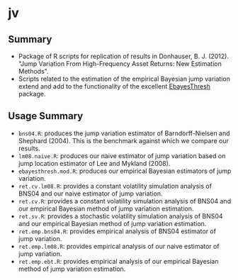 # jv #

## Summary ##
* Package of R scripts for replication of results in Donhauser, B. J. (2012). "Jump Variation From High-Frequency Asset Returns: New Estimation Methods".
* Scripts related to the estimation of the empirical Bayesian jump variation extend and add to the functionality of the excellent [EbayesThresh](http://cran.r-project.org/web/packages/EbayesThresh/index.html) package.

## Usage Summary ##
* `bns04.R`: produces the jump variation estimator of Barndorff-Nielsen and Shephard (2004). This is the benchmark against which we compare our results. 
* `lm08.naive.R`: produces our naive estimator of jump variation based on jump location estimator of Lee and Mykland (2008). 
* `ebayesthresh.mod.R`: produces our empirical Bayesian estimators of jump variation.  
* `ret.cv.lm08.R`: provides a constant volatility simulation analysis of BNS04 and our naive estimator of jump variation.
* `ret.cv.R`: provides a constant volatility simulation analysis of BNS04 and our empirical Bayesian method of jump variation estimation.
* `ret.sv.R`: provides a stochastic volatility simulation analysis of BNS04 and our empirical Bayesian method of jump variation estimation.
* `ret.emp.bns04.R`: provides empirical analysis of BNS04 estimator of jump variation. 
* `ret.emp.lm08.R`: provides empirical analysis of our naive estimator of jump variation.
* `ret.emp.ebt.R`: provides empirical analysis of our empirical Bayesian method of jump variation estimation.
 

